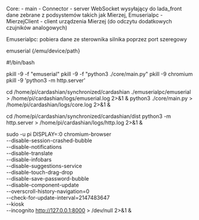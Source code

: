 Core:
    - main
    - Connector - server WebSocket wysyłający do lada_front dane zebrane z podsystemów takich jak Mierzej, Emuserialpc
    - MierzejClient - client urządzenia Mierzej (do odczytu dodatkowych czujników analogowych)

Emuserialpc: pobiera dane ze sterownika silnika poprzez port szeregowy


emuserial {/emu/device/path}












#!/bin/bash

pkill -9 -f "emuserial"
pkill -9 -f "python3 ./core/main.py"
pkill -9 chromium
pkill -9 'python3 -m http.server'

cd /home/pi/cardashian/synchronized/cardashian
./emuserialpc/emuserial > /home/pi/cardashian/logs/emuserial.log 2>&1 &
python3 ./core/main.py > /home/pi/cardashian/logs/core.log 2>&1 &
 
cd /home/pi/cardashian/synchronized/cardashian/dist
python3 -m http.server > /home/pi/cardashian/logs/http.log 2>&1 &

sudo -u pi DISPLAY=:0 chromium-browser \
        --disable-session-crashed-bubble \
        --disable-notifications \
        --disable-translate \
        --disable-infobars \
        --disable-suggestions-service \
        --disable-touch-drag-drop \
        --disable-save-password-bubble \
        --disable-component-update \
        --overscroll-history-navigation=0 \
            --check-for-update-interval=2147483647 \
        --kiosk \
        --incognito http://127.0.0.1:8000 > /dev/null 2>&1 &
